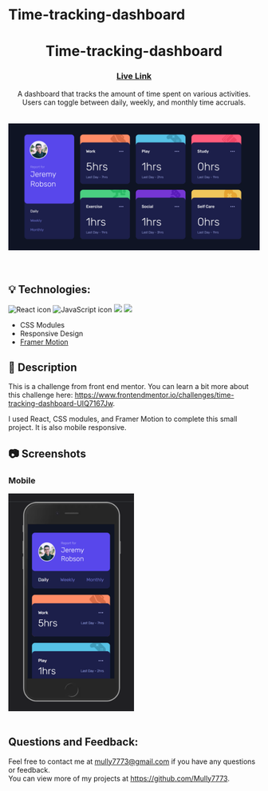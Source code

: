# Time-tracking-dashboard

<h1 align='center'>Time-tracking-dashboard</h1>

<div align="center">
  <h3>
    <a href="https://time-tracking-dashboard-nm.netlify.app" target="_blank" color="white">
      Live Link
    </a>
  </h3>
</div>
<div align="center">
   A dashboard that tracks the amount of time spent on various activities. Users can toggle between daily, weekly, and monthly time accruals.
</div>
<br/>
<br/>

<div align="center"><img src="src/assets/main.png" alt="Screenshot of main dashboard section on desktop"></img>

</div>
<br/>
<br/>

## 💡 Technologies:

<img src="https://img.shields.io/badge/react-%2320232a.svg?style=for-the-badge&logo=react&logoColor=%2361DAFB" alt="React icon" height="30" /> <img src="https://img.shields.io/badge/JavaScript-323330?style=for-the-badge&logo=javascript&logoColor=F7DF1E" alt="JavaScript icon" height="30" /> <img src="https://img.shields.io/badge/Framer-black?style=for-the-badge&logo=framer&logoColor=blue" height="30"/>
<img src="https://img.shields.io/badge/Vite-B73BFE?style=for-the-badge&logo=vite&logoColor=FFD62E" height="30"/>
<br/>

- CSS Modules
- Responsive Design
- <a href="https://www.framer.com/motion/" color="white">
      Framer Motion
    </a>

## 📄 Description

This is a challenge from front end mentor. You can learn a bit more about this challenge here: https://www.frontendmentor.io/challenges/time-tracking-dashboard-UIQ7167Jw.

I used React, CSS modules, and Framer Motion to complete this small project. It is also mobile responsive.
<br/>

## 📷 Screenshots

### Mobile

<img src="src/assets/mobile.png" alt="Screenshot of main dashboard on mobile" style='width: 50%'/>
</br>
</br>

## Questions and Feedback:

Feel free to contact me at mully7773@gmail.com if you have any questions or feedback. <br>
You can view more of my projects at https://github.com/Mully7773.
